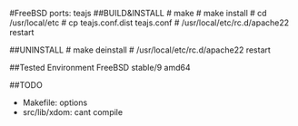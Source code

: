 #FreeBSD ports: teajs
##BUILD&INSTALL
    # make
    # make install
    # cd /usr/local/etc
    # cp teajs.conf.dist teajs.conf
    # /usr/local/etc/rc.d/apache22 restart

##UNINSTALL
    # make deinstall
    # /usr/local/etc/rc.d/apache22 restart

##Tested Environment
FreeBSD stable/9 amd64

##TODO
- Makefile: options
- src/lib/xdom: cant compile

